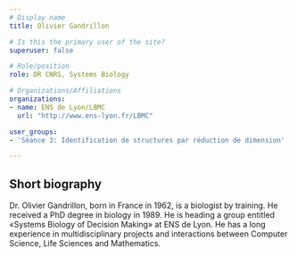 ```yaml
---
# Display name
title: Olivier Gandrillon

# Is this the primary user of the site?
superuser: false

# Role/position
role: DR CNRS, Systems Biology

# Organizations/Affiliations
organizations: 
- name: ENS de Lyon/LBMC
  url: "http://www.ens-lyon.fr/LBMC"

user_groups:
- 'Séance 3: Identification de structures par réduction de dimension'

---
```


## Short biography

Dr. Olivier Gandrillon, born in France in 1962, is a biologist by training. He received a PhD degree in biology in 1989. He is heading a group entitled «Systems Biology of Decision Making» at ENS de Lyon. He has a long experience in multidisciplinary projects and interactions between Computer Science, Life Sciences and Mathematics.

